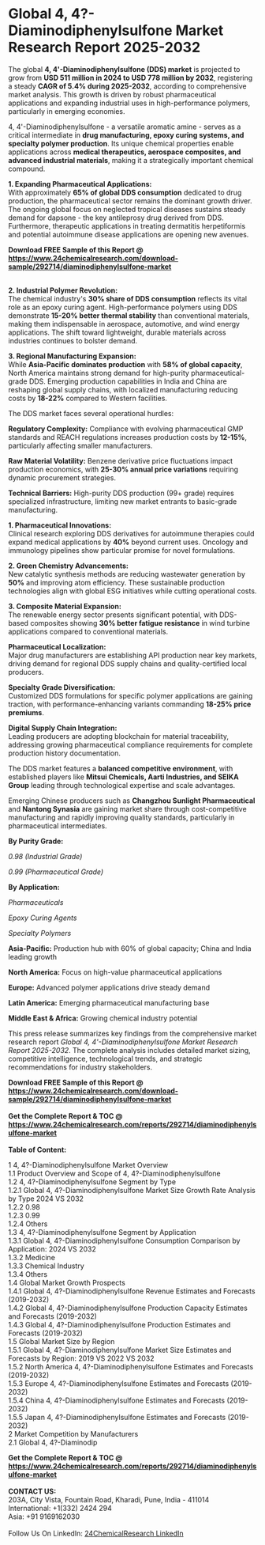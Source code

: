<h1>Global 4, 4?-Diaminodiphenylsulfone Market Research Report 2025-2032</h1><p>The global <strong>4, 4'-Diaminodiphenylsulfone (DDS) market</strong> is projected to grow from <strong>USD 511 million in 2024 to USD 778 million by 2032</strong>, registering a steady <strong>CAGR of 5.4% during 2025-2032</strong>, according to comprehensive market analysis. This growth is driven by robust pharmaceutical applications and expanding industrial uses in high-performance polymers, particularly in emerging economies.</p><p>4, 4'-Diaminodiphenylsulfone - a versatile aromatic amine - serves as a critical intermediate in <strong>drug manufacturing, epoxy curing systems, and specialty polymer production</strong>. Its unique chemical properties enable applications across <strong>medical therapeutics, aerospace composites, and advanced industrial materials</strong>, making it a strategically important chemical compound.</p><p><strong>1. Expanding Pharmaceutical Applications:</strong><br>
With approximately <strong>65% of global DDS consumption</strong> dedicated to drug production, the pharmaceutical sector remains the dominant growth driver. The ongoing global focus on neglected tropical diseases sustains steady demand for dapsone - the key antileprosy drug derived from DDS. Furthermore, therapeutic applications in treating dermatitis herpetiformis and potential autoimmune disease applications are opening new avenues.</p><div><b>Download FREE Sample of this Report @ 
            <a href="https://www.24chemicalresearch.com/download-sample/292714/diaminodiphenylsulfone-market">
            https://www.24chemicalresearch.com/download-sample/292714/diaminodiphenylsulfone-market</a></b></div><br><p><strong>2. Industrial Polymer Revolution:</strong><br>
The chemical industry's <strong>30% share of DDS consumption</strong> reflects its vital role as an epoxy curing agent. High-performance polymers using DDS demonstrate <strong>15-20% better thermal stability</strong> than conventional materials, making them indispensable in aerospace, automotive, and wind energy applications. The shift toward lightweight, durable materials across industries continues to bolster demand.</p><p><strong>3. Regional Manufacturing Expansion:</strong><br>
While <strong>Asia-Pacific dominates production</strong> with <strong>58% of global capacity</strong>, North America maintains strong demand for high-purity pharmaceutical-grade DDS. Emerging production capabilities in India and China are reshaping global supply chains, with localized manufacturing reducing costs by <strong>18-22%</strong> compared to Western facilities.</p><p>The DDS market faces several operational hurdles:</p><p><strong>Regulatory Complexity:</strong> Compliance with evolving pharmaceutical GMP standards and REACH regulations increases production costs by <strong>12-15%</strong>, particularly affecting smaller manufacturers.</p><p><strong>Raw Material Volatility:</strong> Benzene derivative price fluctuations impact production economics, with <strong>25-30% annual price variations</strong> requiring dynamic procurement strategies.</p><p><strong>Technical Barriers:</strong> High-purity DDS production (99+ grade) requires specialized infrastructure, limiting new market entrants to basic-grade manufacturing.</p><p><strong>1. Pharmaceutical Innovations:</strong><br>
Clinical research exploring DDS derivatives for autoimmune therapies could expand medical applications by <strong>40%</strong> beyond current uses. Oncology and immunology pipelines show particular promise for novel formulations.</p><p><strong>2. Green Chemistry Advancements:</strong><br>
New catalytic synthesis methods are reducing wastewater generation by <strong>50%</strong> and improving atom efficiency. These sustainable production technologies align with global ESG initiatives while cutting operational costs.</p><p><strong>3. Composite Material Expansion:</strong><br>
The renewable energy sector presents significant potential, with DDS-based composites showing <strong>30% better fatigue resistance</strong> in wind turbine applications compared to conventional materials.</p><p><strong>Pharmaceutical Localization:</strong><br>
	Major drug manufacturers are establishing API production near key markets, driving demand for regional DDS supply chains and quality-certified local producers.</p><p><strong>Specialty Grade Diversification:</strong><br>
	Customized DDS formulations for specific polymer applications are gaining traction, with performance-enhancing variants commanding <strong>18-25% price premiums</strong>.</p><p><strong>Digital Supply Chain Integration:</strong><br>
	Leading producers are adopting blockchain for material traceability, addressing growing pharmaceutical compliance requirements for complete production history documentation.</p><p>The DDS market features a <strong>balanced competitive environment</strong>, with established players like <strong>Mitsui Chemicals, Aarti Industries, and SEIKA Group</strong> leading through technological expertise and scale advantages.</p><p>Emerging Chinese producers such as <strong>Changzhou Sunlight Pharmaceutical</strong> and <strong>Nantong Synasia</strong> are gaining market share through cost-competitive manufacturing and rapidly improving quality standards, particularly in pharmaceutical intermediates.</p><p><strong>By Purity Grade:</strong></p><p><em>0.98 (Industrial Grade)</em></p><p><em>0.99 (Pharmaceutical Grade)</em></p><p><strong>By Application:</strong></p><p><em>Pharmaceuticals</em></p><p><em>Epoxy Curing Agents</em></p><p><em>Specialty Polymers</em></p><p><strong>Asia-Pacific:</strong> Production hub with 60% of global capacity; China and India leading growth</p><p><strong>North America:</strong> Focus on high-value pharmaceutical applications</p><p><strong>Europe:</strong> Advanced polymer applications drive steady demand</p><p><strong>Latin America:</strong> Emerging pharmaceutical manufacturing base</p><p><strong>Middle East &amp; Africa:</strong> Growing chemical industry potential</p><p>This press release summarizes key findings from the comprehensive market research report <em>Global 4, 4'-Diaminodiphenylsulfone Market Research Report 2025-2032</em>. The complete analysis includes detailed market sizing, competitive intelligence, technological trends, and strategic recommendations for industry stakeholders.</p><div><b>Download FREE Sample of this Report @ 
            <a href="https://www.24chemicalresearch.com/download-sample/292714/diaminodiphenylsulfone-market">
            https://www.24chemicalresearch.com/download-sample/292714/diaminodiphenylsulfone-market</a></b></div><br><div><b>Get the Complete Report & TOC @ 
            <a href="https://www.24chemicalresearch.com/reports/292714/diaminodiphenylsulfone-market">
            https://www.24chemicalresearch.com/reports/292714/diaminodiphenylsulfone-market</a></b></div><br>
            <b>Table of Content:</b><p>1 4, 4?-Diaminodiphenylsulfone Market Overview<br />
    1.1 Product Overview and Scope of 4, 4?-Diaminodiphenylsulfone<br />
    1.2 4, 4?-Diaminodiphenylsulfone Segment by Type<br />
        1.2.1 Global 4, 4?-Diaminodiphenylsulfone Market Size Growth Rate Analysis by Type 2024 VS 2032<br />
        1.2.2 0.98<br />
        1.2.3 0.99<br />
        1.2.4 Others<br />
    1.3 4, 4?-Diaminodiphenylsulfone Segment by Application<br />
        1.3.1 Global 4, 4?-Diaminodiphenylsulfone Consumption Comparison by Application: 2024 VS 2032<br />
        1.3.2 Medicine<br />
        1.3.3 Chemical Industry<br />
        1.3.4 Others<br />
    1.4 Global Market Growth Prospects<br />
        1.4.1 Global 4, 4?-Diaminodiphenylsulfone Revenue Estimates and Forecasts (2019-2032)<br />
        1.4.2 Global 4, 4?-Diaminodiphenylsulfone Production Capacity Estimates and Forecasts (2019-2032)<br />
        1.4.3 Global 4, 4?-Diaminodiphenylsulfone Production Estimates and Forecasts (2019-2032)<br />
    1.5 Global Market Size by Region<br />
        1.5.1 Global 4, 4?-Diaminodiphenylsulfone Market Size Estimates and Forecasts by Region: 2019 VS 2022 VS 2032<br />
        1.5.2 North America 4, 4?-Diaminodiphenylsulfone Estimates and Forecasts (2019-2032)<br />
        1.5.3 Europe 4, 4?-Diaminodiphenylsulfone Estimates and Forecasts (2019-2032)<br />
        1.5.4 China 4, 4?-Diaminodiphenylsulfone Estimates and Forecasts (2019-2032)<br />
        1.5.5 Japan 4, 4?-Diaminodiphenylsulfone Estimates and Forecasts (2019-2032)<br />
2 Market Competition by Manufacturers<br />
    2.1 Global 4, 4?-Diaminodip</p><div><b>Get the Complete Report & TOC @ 
            <a href="https://www.24chemicalresearch.com/reports/292714/diaminodiphenylsulfone-market">
            https://www.24chemicalresearch.com/reports/292714/diaminodiphenylsulfone-market</a></b></div><br><b>CONTACT US:</b><br>
            203A, City Vista, Fountain Road, Kharadi, Pune, India - 411014<br>
            International: +1(332) 2424 294<br>
            Asia: +91 9169162030 <br><br>
            Follow Us On LinkedIn: <a href="https://www.linkedin.com/company/24chemicalresearch/">24ChemicalResearch LinkedIn</a>